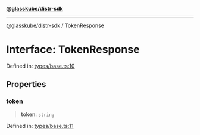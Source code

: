 [**@glasskube/distr-sdk**](../README.md)

---

[@glasskube/distr-sdk](../README.md) / TokenResponse

# Interface: TokenResponse

Defined in: [types/base.ts:10](https://github.com/glasskube/distr/blob/6a35007de6a2b1a70636ce4347f91486536bfef5/sdk/js/src/types/base.ts#L10)

## Properties

### token

> **token**: `string`

Defined in: [types/base.ts:11](https://github.com/glasskube/distr/blob/6a35007de6a2b1a70636ce4347f91486536bfef5/sdk/js/src/types/base.ts#L11)
